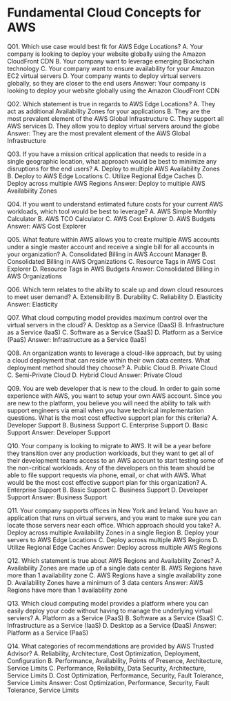 Fundamental Cloud Concepts for AWS
==================================

Q01. Which use case would best fit for AWS Edge Locations?
	A. Your company is looking to deploy your website globally using the Amazon CloudFront CDN
	B. Your company want to leverage emerging Blockchain technology
	C. Your company want to ensure availability for your Amazon EC2 virtual servers
	D. Your company wants to deploy virtual servers globally, so they are closer to the end users
Answer: Your company is looking to deploy your website globally using the Amazon CloudFront CDN

Q02. Which statement is true in regards to AWS Edge Locations?
	A. They act as additional Availability Zones for your applications
	B. They are the most prevalent element of the AWS Global Infrastructure
	C. They support all AWS services
	D. They allow you to deploy virtual servers around the globe
Answer: They are the most prevalent element of the AWS Global Infrastructure

Q03. If you have a mission critical application that needs to reside in a single geographic location, what approach would be best to minimize any disruptions for the end users?
	A. Deploy to multiple AWS Availability Zones
	B. Deploy to AWS Edge Locations
	C. Utilize Regional Edge Caches
	D. Deploy across multiple AWS Regions
Answer: Deploy to multiple AWS Availability Zones

Q04. If you want to understand estimated future costs for your current AWS workloads, which tool would be best to leverage?
	A. AWS Simple Monthly Calculator
	B. AWS TCO Calculator
	C. AWS Cost Explorer
	D. AWS Budgets
Answer: AWS Cost Explorer

Q05. What feature within AWS allows you to create multiple AWS accounts under a single master account and receive a single bill for all accounts in your organization?
	A. Consolidated Billing in AWS Account Manager
	B. Consolidated Billing in AWS Organizations
	C. Resource Tags in AWS Cost Explorer
	D. Resource Tags in AWS Budgets
Answer: Consolidated Billing in AWS Organizations

Q06. Which term relates to the ability to scale up and down cloud resources to meet user demand?
	A. Extensibility
	B. Durability
	C. Reliability
	D. Elasticity
Answer: Elasticity

Q07. What cloud computing model provides maximum control over the virtual servers in the cloud?
	A. Desktop as a Service (DaaS)
	B. Infrastructure as a Service (IaaS)
	C. Software as a Service (SaaS)
	D. Platform as a Service (PaaS)
Answer: Infrastructure as a Service (IaaS)

Q08. An organization wants to leverage a cloud-like approach, but by using a cloud deployment that can reside within their own data centers. What deployment method should they choose?
	A. Public Cloud
	B. Private Cloud
	C. Semi-Private Cloud
	D. Hybrid Cloud
Answer: Private Cloud

Q09. You are web developer that is new to the cloud. In order to gain some experience with AWS, you want to setup your own AWS account. Since you are new to the platform, you believe you will need the ability to talk with support engineers via email when you have technical implementation questions. What is the most cost effective support plan for this criteria?
	A. Developer Support
	B. Business Support
	C. Enterprise Support
	D. Basic Support
Answer: Developer Support

Q10. Your company is looking to migrate to AWS. It will be a year before they transition over any production workloads, but they want to get all of their development teams access to an AWS account to start testing some of the non-critical workloads. Any of the developers on this team should be able to file support requests via phone, email, or chat with AWS. What would be the most cost effective support plan for this organization?
	A. Enterprise Support
	B. Basic Support
	C. Business Support
	D. Developer Support
Answer: Business Support

Q11. Your company supports offices in New York and Ireland. You have an application that runs on virtual servers, and you want to make sure you can locate those servers near each office. Which approach should you take?
	A. Deploy across multiple Availability Zones in a single Region
	B. Deploy your servers to AWS Edge Locations
	C. Deploy across multiple AWS Regions
	D. Utilize Regional Edge Caches
Answer: Deploy across multiple AWS Regions

Q12. Which statement is true about AWS Regions and Availability Zones?
	A. Availability Zones are made up of a single data center
	B. AWS Regions have more than 1 availability zone
	C. AWS Regions have a single availability zone
	D. Availability Zones have a minimum of 3 data centers
Answer: AWS Regions have more than 1 availability zone

Q13. Which cloud computing model provides a platform where you can easily deploy your code without having to manage the underlying virtual serviers?
	A. Platform as a Service (PaaS)
	B. Software as a Service (SaaS)
	C. Infrastructure as a Service (IaaS)
	D. Desktop as a Service (DaaS)
Answer: Platform as a Service (PaaS)

Q14. What categories of recommendations are provided by AWS Trusted Advisor?
	A. Reliability, Architecture, Cost Optimization, Deployment, Configuration
	B. Performance, Availability, Points of Presence, Architecture, Service Limits
	C. Performance, Reliability, Data Security, Architecture, Service Limits
	D. Cost Optimization, Performance, Security, Fault Tolerance, Service Limits
Answer: Cost Optimization, Performance, Security, Fault Tolerance, Service Limits
